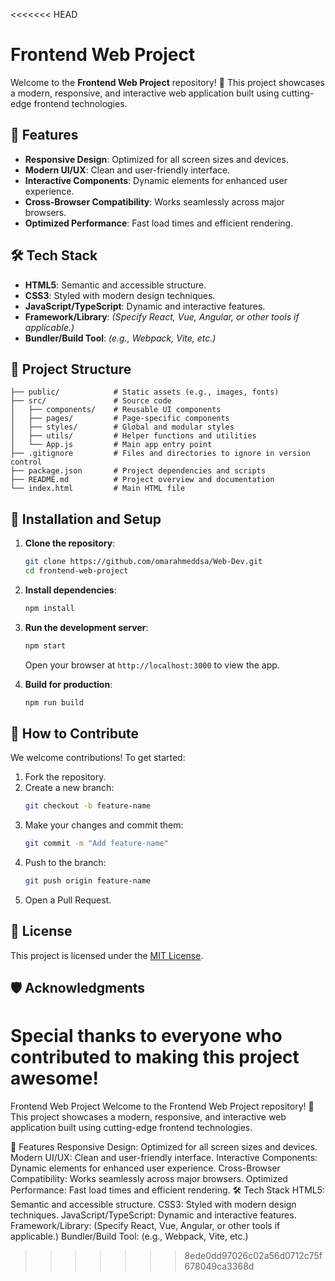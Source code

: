 <<<<<<< HEAD

# Frontend Web Project

Welcome to the **Frontend Web Project** repository! 🎉 This project showcases a modern, responsive, and interactive web application built using cutting-edge frontend technologies.

## 🚀 Features

- **Responsive Design**: Optimized for all screen sizes and devices.
- **Modern UI/UX**: Clean and user-friendly interface.
- **Interactive Components**: Dynamic elements for enhanced user experience.
- **Cross-Browser Compatibility**: Works seamlessly across major browsers.
- **Optimized Performance**: Fast load times and efficient rendering.

## 🛠️ Tech Stack

- **HTML5**: Semantic and accessible structure.
- **CSS3**: Styled with modern design techniques.
- **JavaScript/TypeScript**: Dynamic and interactive features.
- **Framework/Library**: _(Specify React, Vue, Angular, or other tools if applicable.)_
- **Bundler/Build Tool**: _(e.g., Webpack, Vite, etc.)_

## 📂 Project Structure

```plaintext
├── public/            # Static assets (e.g., images, fonts)
├── src/               # Source code
│   ├── components/    # Reusable UI components
│   ├── pages/         # Page-specific components
│   ├── styles/        # Global and modular styles
│   ├── utils/         # Helper functions and utilities
│   └── App.js         # Main app entry point
├── .gitignore         # Files and directories to ignore in version control
├── package.json       # Project dependencies and scripts
├── README.md          # Project overview and documentation
└── index.html         # Main HTML file
```

## 🔧 Installation and Setup

1. **Clone the repository**:
   ```bash
   git clone https://github.com/omarahmeddsa/Web-Dev.git
   cd frontend-web-project
   ```

2. **Install dependencies**:
   ```bash
   npm install
   ```

3. **Run the development server**:
   ```bash
   npm start
   ```
   Open your browser at `http://localhost:3000` to view the app.

4. **Build for production**:
   ```bash
   npm run build
   ```

## 🎯 How to Contribute

We welcome contributions! To get started:

1. Fork the repository.
2. Create a new branch:
   ```bash
   git checkout -b feature-name
   ```
3. Make your changes and commit them:
   ```bash
   git commit -m "Add feature-name"
   ```
4. Push to the branch:
   ```bash
   git push origin feature-name
   ```
5. Open a Pull Request.

## 📄 License

This project is licensed under the [MIT License](LICENSE).

## 🛡️ Acknowledgments

Special thanks to everyone who contributed to making this project awesome!
=======
Frontend Web Project
Welcome to the Frontend Web Project repository! 🎉 This project showcases a modern, responsive, and interactive web application built using cutting-edge frontend technologies.

🚀 Features
Responsive Design: Optimized for all screen sizes and devices.
Modern UI/UX: Clean and user-friendly interface.
Interactive Components: Dynamic elements for enhanced user experience.
Cross-Browser Compatibility: Works seamlessly across major browsers.
Optimized Performance: Fast load times and efficient rendering.
🛠️ Tech Stack
HTML5: Semantic and accessible structure.
CSS3: Styled with modern design techniques.
JavaScript/TypeScript: Dynamic and interactive features.
Framework/Library: (Specify React, Vue, Angular, or other tools if applicable.)
Bundler/Build Tool: (e.g., Webpack, Vite, etc.)
>>>>>>> 8ede0dd97026c02a56d0712c75f678049ca3368d

